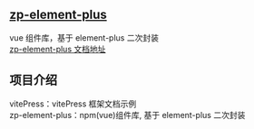 ## [zp-element-plus](https://zhangpingg.github.io/zp-element-plus/)

vue 组件库，基于 element-plus 二次封装  
[zp-element-plus 文档地址](https://zhangpingg.github.io/zp-element-plus/)

## 项目介绍

vitePress：vitePress 框架文档示例  
zp-element-plus：npm(vue)组件库, 基于 element-plus 二次封装
